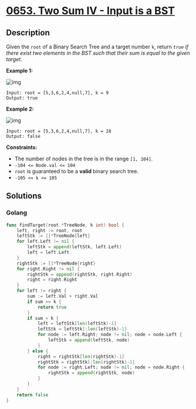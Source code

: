 # [0653. Two Sum IV - Input is a BST](https://leetcode-cn.com/problems/two-sum-iv-input-is-a-bst/)



## Description


Given the `root` of a Binary Search Tree and a target number `k`, return *`true` if there exist two elements in the BST such that their sum is equal to the given target*.

 

**Example 1:**

![img](https://assets.leetcode.com/uploads/2020/09/21/sum_tree_1.jpg)

```
Input: root = [5,3,6,2,4,null,7], k = 9
Output: true
```

**Example 2:**

![img](https://assets.leetcode.com/uploads/2020/09/21/sum_tree_2.jpg)

```
Input: root = [5,3,6,2,4,null,7], k = 28
Output: false
```

 

**Constraints:**

- The number of nodes in the tree is in the range `[1, 104]`.
- `-104 <= Node.val <= 104`
- `root` is guaranteed to be a **valid** binary search tree.
- `-105 <= k <= 105`







## Solutions

<!-- tabs:start -->

### **Golang**

```go
func findTarget(root *TreeNode, k int) bool {
    left, right := root, root
    leftStk := []*TreeNode{left}
    for left.Left != nil {
        leftStk = append(leftStk, left.Left)
        left = left.Left
    }
    rightStk := []*TreeNode{right}
    for right.Right != nil {
        rightStk = append(rightStk, right.Right)
        right = right.Right
    }
    for left != right {
        sum := left.Val + right.Val
        if sum == k {
            return true
        }
        if sum < k {
            left = leftStk[len(leftStk)-1]
            leftStk = leftStk[:len(leftStk)-1]
            for node := left.Right; node != nil; node = node.Left {
                leftStk = append(leftStk, node)
            }
        } else {
            right = rightStk[len(rightStk)-1]
            rightStk = rightStk[:len(rightStk)-1]
            for node := right.Left; node != nil; node = node.Right {
                rightStk = append(rightStk, node)
            }
        }
    }
    return false
}
```

<!-- tabs:end -->